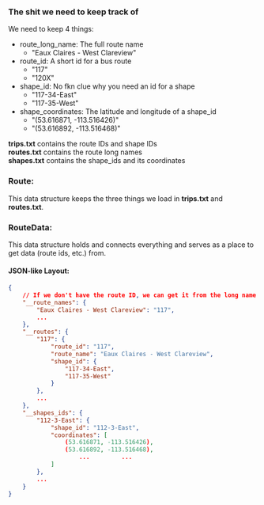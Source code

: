 ### The shit we need to keep track of
We need to keep 4 things:
- route_long_name: The full route name 
  - "Eaux Claires - West Clareview"
- route_id: A short id for a bus route
  - "117"
  - "120X"
- shape_id: No fkn clue why you need an id for a shape
  - "117-34-East"
  - "117-35-West"
- shape_coordinates: The latitude and longitude of a shape_id
  - "(53.616871, -113.516426)"
  - "(53.616892, -113.516468)"

**trips.txt** contains the route IDs and shape IDs  
**routes.txt** contains the route long names  
**shapes.txt** contains the shape_ids and its coordinates  

### Route:
This data structure keeps the three things we load in **trips.txt** and **routes.txt**.  

### RouteData:
This data structure holds and connects everything and serves as a place to get data (route ids, etc.) from.
#### JSON-like Layout:
```json
{
    // If we don't have the route ID, we can get it from the long name instead.
    "__route_names": {
        "Eaux Claires - West Clareview": "117",
        ...
    },
    "__routes": {
        "117": {
            "route_id": "117",
            "route_name": "Eaux Claires - West Clareview",
            "shape_id": {
                "117-34-East",
                "117-35-West"
            }
        },
        ...
    },
    "__shapes_ids": {
        "112-3-East": {
            "shape_id": "112-3-East",
            "coordinates": [
                (53.616871, -113.516426),
                (53.616892, -113.516468),
                    ...         ...
            ]
        },
        ...
    }
}
```